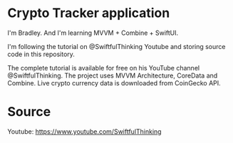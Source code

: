 # Crypto Tracker application

I'm Bradley. And I'm learning MVVM + Combine + SwiftUI.

I'm following the tutorial on @SwiftfulThinking Youtube and storing source code in this repository.

The complete tutorial is available for free on his YouTube channel @SwiftfulThinking. The project uses MVVM Architecture, CoreData and Combine. Live crypto currency data is downloaded from CoinGecko API.

# Source

Youtube: https://www.youtube.com/SwiftfulThinking
